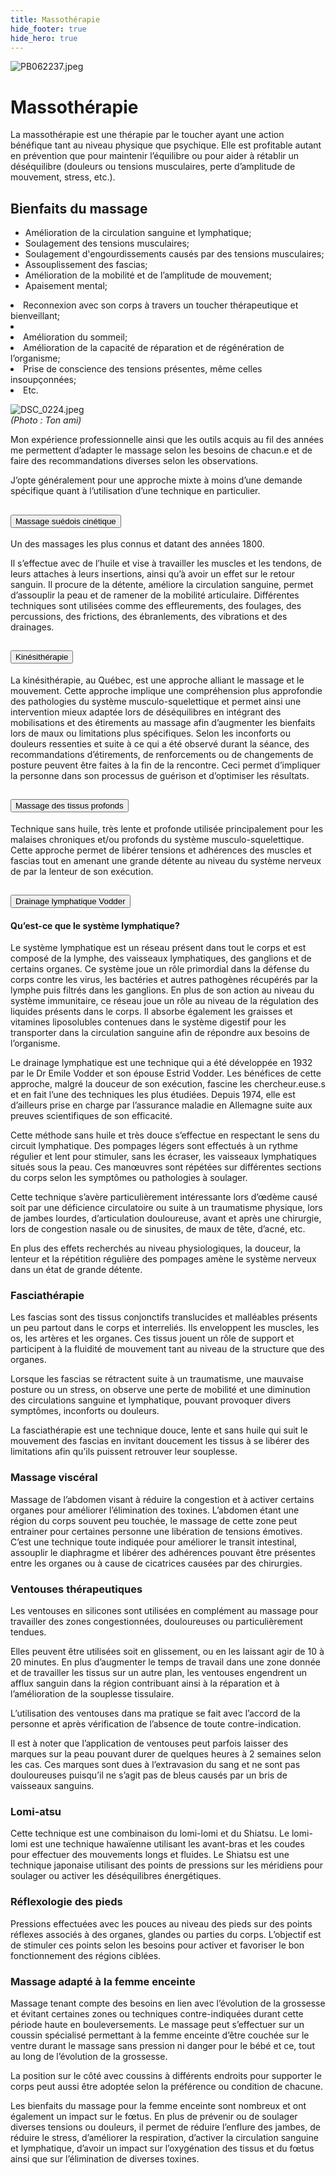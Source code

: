 ```yaml
---
title: Massothérapie
hide_footer: true
hide_hero: true
---
```


![PB062237.jpeg](/uploads/PB062237.jpeg)

# Massothérapie

La massothérapie est une thérapie par le toucher ayant une action bénéfique tant au niveau physique que psychique.
Elle est profitable autant en prévention que pour maintenir l’équilibre ou pour aider à rétablir un déséquilibre (douleurs ou tensions musculaires, perte d’amplitude de mouvement, stress, etc.).

## Bienfaits du massage

<div class="row">
<div class="col">
<ul>
<li>Amélioration de la circulation sanguine et lymphatique;</li>
<li>Soulagement des tensions musculaires;</li>
<li>Soulagement d'engourdissements causés par des tensions   musculaires;</li>
<li>Assouplissement des fascias;</li>
<li>Amélioration de la mobilité et de l’amplitude de mouvement;</li>
<li>Apaisement mental;</li>
</div>
<div class="col">
<li>Reconnexion avec son corps à travers un toucher thérapeutique et bienveillant;<li>
<li>Amélioration du sommeil;</li>
<li>Amélioration de la capacité de réparation et de régénération de l’organisme;</li>
<li>Prise de conscience des tensions présentes, même celles insoupçonnées;</li>
<li>Etc.</li>
</div>
</div>

![DSC_0224.jpeg](/uploads/DSC_0224.jpeg)\
*(Photo : Ton ami)*

Mon expérience professionnelle ainsi que les outils acquis au fil des années me permettent d’adapter le massage selon les besoins de chacun.e et de faire des recommandations diverses selon les observations.

J’opte généralement pour une approche mixte à moins d’une demande spécifique quant à l’utilisation d’une technique en particulier.

<div class="accordion" id="accordion">
<div class="card">
<div class="card-header" id="headingOne">
<h2 class="mb-0">
<button class="btn btn-link btn-block text-left" type="button" data-toggle="collapse" data-target="#collapseOne" aria-expanded="true" aria-controls="collapseOne">
Massage suédois cinétique
</button>
</h2>
</div>

<div id="collapseOne" class="collapse show" aria-labelledby="headingOne" data-parent="#accordion">
<div class="card-body">
<p>Un des massages les plus connus et datant des années 1800.</p>
<p>Il s’effectue avec de l’huile et vise à travailler les muscles et les tendons, de leurs attaches à leurs insertions, ainsi qu’à avoir un effet sur le retour sanguin. Il procure de la détente, améliore la circulation sanguine, permet d’assouplir la peau et de ramener de la mobilité articulaire. Différentes techniques sont utilisées comme des effleurements, des foulages, des percussions, des frictions, des ébranlements, des vibrations et des drainages.</p>
</div>
</div>
</div>

<div class="card">
<div class="card-header" id="headingTwo">
<h2 class="mb-0">
<button class="btn btn-link btn-block text-left" type="button" data-toggle="collapse" data-target="#collapseTwo" aria-expanded="true" aria-controls="collapseTwo">
Kinésithérapie
</button>
</h2>
</div>

<div id="collapseTwo" class="collapse" aria-labelledby="headingTwo" data-parent="#accordion">
<div class="card-body">
<p>La kinésithérapie, au Québec, est une approche alliant le massage et le mouvement. Cette approche implique une compréhension plus approfondie des pathologies du système musculo-squelettique et permet ainsi une intervention mieux adaptée lors de déséquilibres en intégrant des mobilisations et des étirements au massage afin d’augmenter les bienfaits lors de maux ou limitations plus spécifiques. Selon les inconforts ou douleurs ressenties et suite à ce qui a été observé durant la séance, des recommandations d’étirements, de renforcements ou de changements de posture peuvent être faites à la fin de la rencontre. Ceci permet d’impliquer la personne dans son processus de guérison et d’optimiser les résultats.</p>
</div>
</div>
</div>

<div class="card">
<div class="card-header" id="headingThree">
<h2 class="mb-0">
<button class="btn btn-link btn-block text-left" type="button" data-toggle="collapse" data-target="#collapseThree" aria-expanded="true" aria-controls="collapseThree">
Massage des tissus profonds
</button>
</h2>
</div>

<div id="collapseThree" class="collapse" aria-labelledby="headingThree" data-parent="#accordion">
<div class="card-body">
<p>Technique sans huile, très lente et profonde utilisée principalement pour les malaises chroniques et/ou profonds du système musculo-squelettique. Cette approche permet de libérer tensions et adhérences des muscles et fascias tout en amenant une grande détente au niveau du système nerveux de par la lenteur de son exécution.</p>
</div>
</div>
</div>

<div class="card">
<div class="card-header" id="headingFour">
<h2 class="mb-0">
<button class="btn btn-link btn-block text-left" type="button" data-toggle="collapse" data-target="#collapseFour" aria-expanded="true" aria-controls="collapseFour">
Drainage lymphatique Vodder
</button>
</h2>
</div>

<div id="collapseFour" class="collapse" aria-labelledby="headingFour" data-parent="#accordion">
<div class="card-body">
<h4>Qu’est-ce que le système lymphatique?</h4>
<p>Le système lymphatique est un réseau présent dans tout le corps et est composé de la lymphe, des vaisseaux lymphatiques, des ganglions et de certains organes. Ce système joue un rôle primordial dans la défense du corps contre les virus, les bactéries et autres pathogènes récupérés par la lymphe puis filtrés dans les ganglions. En plus de son action au niveau du système immunitaire, ce réseau joue un rôle au niveau de la régulation des liquides présents dans le corps. Il absorbe également les graisses et vitamines liposolubles contenues dans le système digestif pour les transporter dans la circulation sanguine afin de répondre aux besoins de l’organisme.</p>
<p>Le drainage lymphatique est une technique qui a été développée en 1932 par le Dr Emile Vodder et son épouse Estrid Vodder. Les bénéfices de cette approche, malgré la douceur de son exécution, fascine les chercheur.euse.s et en fait l’une des techniques les plus étudiées. Depuis 1974, elle est d’ailleurs prise en charge par l’assurance maladie en Allemagne suite aux preuves scientifiques de son efficacité.</p>
<p>Cette méthode sans huile et très douce s’effectue en respectant le sens du circuit lymphatique. Des pompages légers sont effectués à un rythme régulier et lent pour stimuler, sans les écraser, les vaisseaux lymphatiques situés sous la peau. Ces manœuvres sont répétées sur différentes sections du corps selon les symptômes ou pathologies à soulager.</p>
<p>Cette technique s’avère particulièrement intéressante lors d’œdème causé soit par une déficience circulatoire ou suite à un traumatisme physique, lors de jambes lourdes, d’articulation douloureuse, avant et après une chirurgie, lors de congestion nasale ou de sinusites, de maux de tête, d’acné, etc.</p>
<p>En plus des effets recherchés au niveau physiologiques, la douceur, la lenteur et la répétition régulière des pompages amène le système nerveux dans un état de grande détente.</p>
</div>
</div>
</div>

</div>

### Fasciathérapie

Les fascias sont des tissus conjonctifs translucides et malléables présents un peu partout dans le corps et interreliés. Ils enveloppent les muscles, les os, les artères et les organes. Ces tissus jouent un rôle de support et participent à la fluidité de mouvement tant au niveau de la structure que des organes.

Lorsque les fascias se rétractent suite à un traumatisme, une mauvaise posture ou un stress, on observe une perte de mobilité et une diminution des circulations sanguine et lymphatique, pouvant provoquer divers symptômes, inconforts ou douleurs.

La fasciathérapie est une technique douce, lente et sans huile qui suit le mouvement des fascias en invitant doucement les tissus à se libérer des limitations afin qu’ils puissent retrouver leur souplesse.

### Massage viscéral

Massage de l’abdomen visant à réduire la congestion et à activer certains organes pour améliorer l’élimination des toxines. L’abdomen étant une région du corps souvent peu touchée, le massage de cette zone peut entrainer pour certaines personne une libération de tensions émotives. C’est une technique toute indiquée pour améliorer le transit intestinal, assouplir le diaphragme et libérer des adhérences pouvant être présentes entre les organes ou à cause de cicatrices causées par des chirurgies.

### Ventouses thérapeutiques

Les ventouses en silicones sont utilisées en complément au massage pour travailler des zones congestionnées, douloureuses ou particulièrement tendues.

Elles peuvent être utilisées soit en glissement, ou en les laissant agir de 10 à 20 minutes. En plus d’augmenter le temps de travail dans une zone donnée et de travailler les tissus sur un autre plan, les ventouses engendrent un afflux sanguin dans la région contribuant ainsi à la réparation et à l’amélioration de la souplesse tissulaire.

L’utilisation des ventouses dans ma pratique se fait avec l’accord de la personne et après vérification de l’absence de toute contre-indication.

Il est à noter que l’application de ventouses peut parfois laisser des marques sur la peau pouvant durer de quelques heures à 2 semaines selon les cas. Ces marques sont dues à l’extravasion du sang et ne sont pas douloureuses puisqu’il ne s’agit pas de bleus causés par un bris de vaisseaux sanguins.

### Lomi-atsu

Cette technique est une combinaison du lomi-lomi et du Shiatsu. Le lomi-lomi est une technique hawaïenne utilisant les avant-bras et les coudes pour effectuer des mouvements longs et fluides.  Le Shiatsu est une technique japonaise utilisant des points de pressions sur les méridiens pour soulager ou activer les déséquilibres énergétiques.

### Réflexologie des pieds

Pressions effectuées avec les pouces au niveau des pieds sur des points réflexes associés à des organes, glandes ou parties du corps. L’objectif est de stimuler ces points selon les besoins pour activer et favoriser le bon fonctionnement des régions ciblées.

### Massage adapté à la femme enceinte

Massage tenant compte des besoins en lien avec l’évolution de la grossesse et évitant certaines zones ou techniques contre-indiquées durant cette période haute en bouleversements. Le massage peut s’effectuer sur un coussin spécialisé permettant à la femme enceinte d’être couchée sur le ventre durant le massage sans pression ni danger pour le bébé et ce, tout au long de l’évolution de la grossesse.

La position sur le côté avec coussins à différents endroits pour supporter le corps peut aussi être adoptée selon la préférence ou condition de chacune.

Les bienfaits du massage pour la femme enceinte sont nombreux et ont également un impact sur le fœtus. En plus de prévenir ou de soulager diverses tensions ou douleurs, il permet de réduire l’enflure des jambes, de réduire le stress, d’améliorer la respiration, d’activer la circulation sanguine et lymphatique, d’avoir un impact sur l’oxygénation des tissus et du fœtus ainsi que sur l’élimination de diverses toxines.